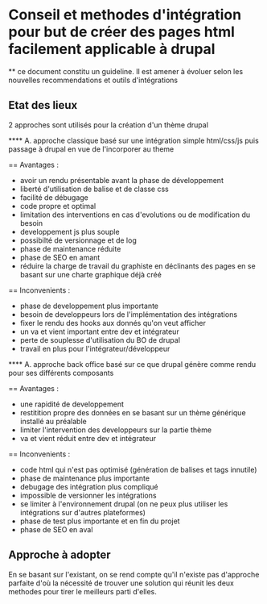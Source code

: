 # Conseil et methodes d'intégration pour but de créer des pages html facilement applicable à drupal

** ce document constitu un guideline. Il est amener à évoluer selon les nouvelles recommendations et outils d'intégrations

## Etat des lieux

2 approches sont utilisés pour la création d'un thème drupal 

**** A. approche classique basé sur une intégration simple html/css/js puis passage à drupal en vue de l'incorporer au theme

== Avantages : 
- avoir un rendu présentable avant la phase de développement
- liberté d'utilisation de balise et de classe css
- facilité de débugage
- code propre et optimal
- limitation des interventions en cas d'evolutions ou de modification du besoin
- developpement js plus souple
- possibilté de versionnage et de log
- phase de maintenance réduite
- phase de SEO en amant 
- réduire la charge de travail du graphiste en déclinants des pages en se basant sur une charte graphique déjà créé

== Inconvenients : 
- phase de developpement plus importante
- besoin de developpeurs lors de l'implémentation des intégrations
- fixer le rendu des hooks aux donnés qu'on veut afficher 
- un va et vient important entre dev et intégrateur
- perte de souplesse d'utilisation du BO de drupal 
- travail en plus pour l'intégrateur/développeur

**** A. approche back office basé sur ce que drupal génère comme rendu pour ses différents composants

== Avantages :
- une rapidité de developpement 
- restitition propre des données en se basant sur un thème générique installé au préalable
- limiter l'intervention des developpeurs sur la partie thème
- va et vient réduit entre dev et intégrateur

== Inconvenients : 
- code html qui n'est pas optimisé (génération de balises et tags innutile)
- phase de maintenance plus importante
- debugage des intégration plus compliqué
- impossible de versionner les intégrations
- se limiter à l'environnement drupal (on ne peux plus utiliser les intégrations sur d'autres plateformes)
- phase de test plus importante et en fin du projet
- phase de SEO en aval


## Approche à adopter

En se basant sur l'existant, on se rend compte qu'il n'existe pas d'approche parfaite d'où la nécessité de trouver une solution qui réunit les deux methodes pour tirer le meilleurs parti d'elles.


